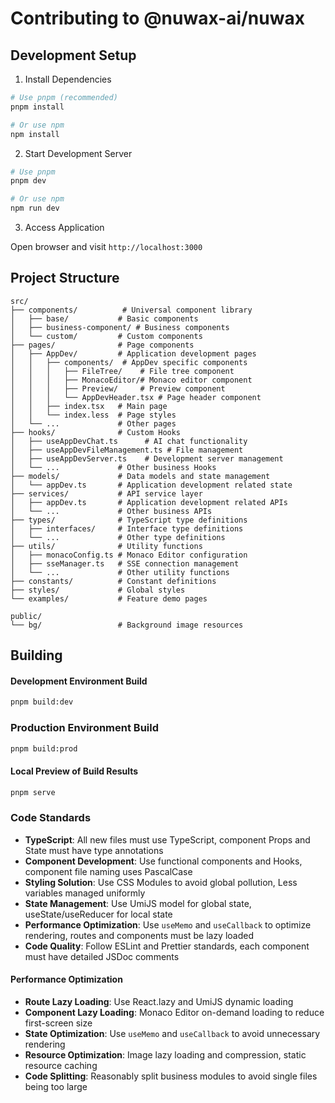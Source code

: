 # Contributing to @nuwax-ai/nuwax

## Development Setup


1. Install Dependencies

```bash
# Use pnpm (recommended)
pnpm install

# Or use npm
npm install
```

2. Start Development Server

```bash
# Use pnpm
pnpm dev

# Or use npm
npm run dev
```

3. Access Application

Open browser and visit `http://localhost:3000`



## Project Structure

```text
src/
├── components/          # Universal component library
│   ├── base/           # Basic components
│   ├── business-component/ # Business components
│   └── custom/         # Custom components
├── pages/              # Page components
│   ├── AppDev/         # Application development pages
│   │   ├── components/  # AppDev specific components
│   │   │   ├── FileTree/    # File tree component
│   │   │   ├── MonacoEditor/# Monaco editor component
│   │   │   ├── Preview/     # Preview component
│   │   │   └── AppDevHeader.tsx # Page header component
│   │   ├── index.tsx   # Main page
│   │   └── index.less  # Page styles
│   └── ...             # Other pages
├── hooks/              # Custom Hooks
│   ├── useAppDevChat.ts      # AI chat functionality
│   ├── useAppDevFileManagement.ts # File management
│   ├── useAppDevServer.ts    # Development server management
│   └── ...             # Other business Hooks
├── models/             # Data models and state management
│   └── appDev.ts       # Application development related state
├── services/           # API service layer
│   ├── appDev.ts       # Application development related APIs
│   └── ...             # Other business APIs
├── types/              # TypeScript type definitions
│   ├── interfaces/     # Interface type definitions
│   └── ...             # Other type definitions
├── utils/              # Utility functions
│   ├── monacoConfig.ts # Monaco Editor configuration
│   ├── sseManager.ts   # SSE connection management
│   └── ...             # Other utility functions
├── constants/          # Constant definitions
├── styles/             # Global styles
└── examples/           # Feature demo pages

public/
└── bg/                 # Background image resources
```


## Building


#### Development Environment Build
```bash
pnpm build:dev
```

### Production Environment Build

```bash
pnpm build:prod
```
#### Local Preview of Build Results

```bash
pnpm serve
```


### Code Standards

- **TypeScript**: All new files must use TypeScript, component Props and State must have type annotations
- **Component Development**: Use functional components and Hooks, component file naming uses PascalCase
- **Styling Solution**: Use CSS Modules to avoid global pollution, Less variables managed uniformly
- **State Management**: Use UmiJS model for global state, useState/useReducer for local state
- **Performance Optimization**: Use `useMemo` and `useCallback` to optimize rendering, routes and components must be lazy loaded
- **Code Quality**: Follow ESLint and Prettier standards, each component must have detailed JSDoc comments


#### Performance Optimization

- **Route Lazy Loading**: Use React.lazy and UmiJS dynamic loading
- **Component Lazy Loading**: Monaco Editor on-demand loading to reduce first-screen size
- **State Optimization**: Use `useMemo` and `useCallback` to avoid unnecessary rendering
- **Resource Optimization**: Image lazy loading and compression, static resource caching
- **Code Splitting**: Reasonably split business modules to avoid single files being too large
